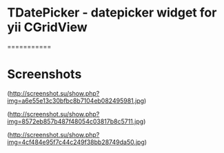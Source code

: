 # TDatePicker - datepicker widget for yii CGridView
===========

# Screenshots

(http://screenshot.su/show.php?img=a6e55e13c30bfbc8b7104eb082495981.jpg)

(http://screenshot.su/show.php?img=8572eb857b487f48054c03817b8c5711.jpg)

(http://screenshot.su/show.php?img=4cf484e95f7c44c249f38bb28749da50.jpg)